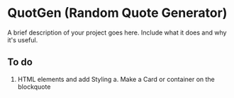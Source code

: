 # QuotGen (Random Quote Generator)

A brief description of your project goes here. Include what it does and why it's useful.

## To do

1. HTML elements and add Styling
   a. Make a Card or container on the blockquote

